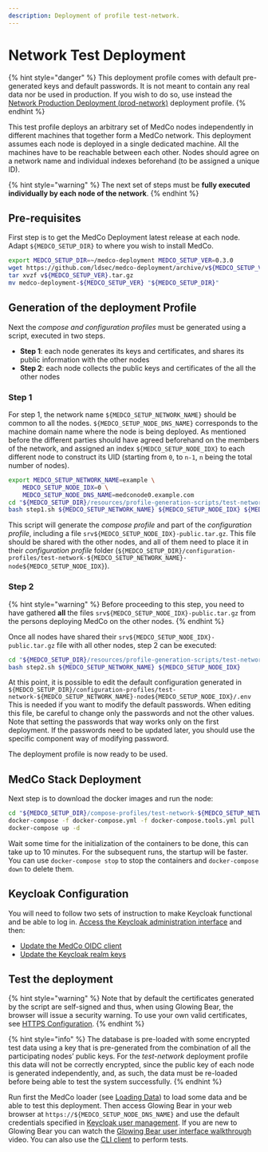 ```yaml
---
description: Deployment of profile test-network.
---
```


# Network Test Deployment

{% hint style="danger" %}
This deployment profile comes with default pre-generated keys and default passwords. It is not meant to contain any real data nor be used in production. If you wish to do so, use instead the [Network Production Deployment \(prod-network\)](network-production-deployment.md) deployment profile.
{% endhint %}

This test profile deploys an arbitrary set of MedCo nodes independently in different machines that together form a MedCo network. This deployment assumes each node is deployed in a single dedicated machine. All the machines have to be reachable between each other. Nodes should agree on a network name and individual indexes beforehand \(to be assigned a unique ID\).

{% hint style="warning" %}
The next set of steps must be **fully executed individually by each node of the network**.
{% endhint %}

## Pre-requisites

First step is to get the MedCo Deployment latest release at each node. Adapt `${MEDCO_SETUP_DIR}` to where you wish to install MedCo.

```bash
export MEDCO_SETUP_DIR=~/medco-deployment MEDCO_SETUP_VER=0.3.0
wget https://github.com/ldsec/medco-deployment/archive/v${MEDCO_SETUP_VER}.tar.gz
tar xvzf v${MEDCO_SETUP_VER}.tar.gz
mv medco-deployment-${MEDCO_SETUP_VER} "${MEDCO_SETUP_DIR}"
```

## Generation of the deployment Profile

Next the _compose and configuration profiles_ must be generated using a script, executed in two steps.

* **Step 1**: each node generates its keys and certificates, and shares its public information with the other nodes
* **Step 2**: each node collects the public keys and certificates of the all the other nodes

### Step 1

For step 1, the network name `${MEDCO_SETUP_NETWORK_NAME}` should be common to all the nodes. `${MEDCO_SETUP_NODE_DNS_NAME}` corresponds to the machine domain name where the node is being deployed. As mentioned before the different parties should have agreed beforehand on the members of the network, and assigned an index `${MEDCO_SETUP_NODE_IDX}` to each different node to construct its UID \(starting from `0`, to `n-1`, `n` being the total number of nodes\).

```bash
export MEDCO_SETUP_NETWORK_NAME=example \
    MEDCO_SETUP_NODE_IDX=0 \
    MEDCO_SETUP_NODE_DNS_NAME=medconode0.example.com
cd "${MEDCO_SETUP_DIR}/resources/profile-generation-scripts/test-network"
bash step1.sh ${MEDCO_SETUP_NETWORK_NAME} ${MEDCO_SETUP_NODE_IDX} ${MEDCO_SETUP_NODE_DNS_NAME}
```

This script will generate the _compose profile_ and part of the _configuration profile_, including a file `srv${MEDCO_SETUP_NODE_IDX}-public.tar.gz`. This file should be shared with the other nodes, and all of them need to place it in their _configuration profile_ folder \(`${MEDCO_SETUP_DIR}/configuration-profiles/test-network-${MEDCO_SETUP_NETWORK_NAME}-node${MEDCO_SETUP_NODE_IDX}`\).

### Step 2

{% hint style="warning" %}
Before proceeding to this step, you need to have gathered **all** the files `srv${MEDCO_SETUP_NODE_IDX}-public.tar.gz` from the persons deploying MedCo on the other nodes.
{% endhint %}

Once all nodes have shared their `srv${MEDCO_SETUP_NODE_IDX}-public.tar.gz` file with all other nodes, step 2 can be executed:

```bash
cd "${MEDCO_SETUP_DIR}/resources/profile-generation-scripts/test-network"
bash step2.sh ${MEDCO_SETUP_NETWORK_NAME} ${MEDCO_SETUP_NODE_IDX}
```

At this point, it is possible to edit the default configuration generated in `${MEDCO_SETUP_DIR}/configuration-profiles/test-network-${MEDCO_SETUP_NETWORK_NAME}-node${MEDCO_SETUP_NODE_IDX}/.env` This is needed if you want to modify the default passwords. When editing this file, be careful to change only the passwords and not the other values. Note that setting the passwords that way works only on the first deployment. If the passwords need to be updated later, you should use the specific component way of modifying password.

The deployment profile is now ready to be used.

## MedCo Stack Deployment

Next step is to download the docker images and run the node:

```bash
cd "${MEDCO_SETUP_DIR}/compose-profiles/test-network-${MEDCO_SETUP_NETWORK_NAME}-node${MEDCO_SETUP_NODE_IDX}"
docker-compose -f docker-compose.yml -f docker-compose.tools.yml pull
docker-compose up -d
```

Wait some time for the initialization of the containers to be done, this can take up to 10 minutes. For the subsequent runs, the startup will be faster. You can use `docker-compose stop` to stop the containers and `docker-compose down` to delete them.

## Keycloak Configuration

You will need to follow two sets of instruction to make Keycloak functional and be able to log in. [Access the Keycloak administration interface](configuration/keycloak.md#accessing-the-web-administration-interface) and then:

* [Update the MedCo OIDC client](configuration/keycloak.md#medco-openid-connect-client)
* [Update the Keycloak realm keys](configuration/keycloak.md#changing-default-realm-keys)

## Test the deployment

{% hint style="warning" %}
Note that by default the certificates generated by the script are self-signed and thus, when using Glowing Bear, the browser will issue a security warning. To use your own valid certificates, see [HTTPS Configuration](configuration/https-configuration.md).
{% endhint %}

{% hint style="info" %}
The database is pre-loaded with some encrypted test data using a key that is pre-generated from the combination of all the participating nodes’ public keys. For the _test-network_ deployment profile this data will not be correctly encrypted, since the public key of each node is generated independently, and, as such, the data must be re-loaded before being able to test the system successfully.
{% endhint %}

Run first the MedCo loader \(see [Loading Data](../data-loading/)\) to load some data and be able to test this deployment. Then access Glowing Bear in your web browser at `https://${MEDCO_SETUP_NODE_DNS_NAME}` and use the default credentials specified in [Keycloak user management](configuration/keycloak.md#user-management). If you are new to Glowing Bear you can watch the [Glowing Bear user interface walkthrough](https://glowingbear.app/) video. You can also use the [CLI client](../cli.md) to perform tests.


